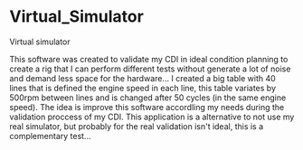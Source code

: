 # Virtual_Simulator
Virtual simulator

This software was created to validate my CDI in ideal condition planning to create a rig that I can perform different tests without generate a lot of noise and 
demand less space for the hardware...
I created a big table with 40 lines that is defined the engine speed in each line, this table variates by 500rpm between lines and is changed after 50 cycles 
(in the same engine speed).
The idea is improve this software accordling my needs during the validation proccess of my CDI.
This application is a alternative to not use my real simulator, but probably for the real validation isn't ideal, this is a complementary test...
